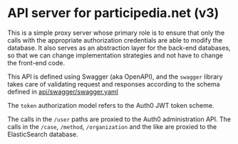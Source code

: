 # API server for participedia.net (v3)

This is a simple proxy server whose primary role is to ensure that only the
calls with the appropriate authorization credentials are able to modify the
database.  It also serves as an abstraction layer for the back-end databases,
so that we can change implementation strategies and not have to change the
front-end code.

This API is defined using Swagger (aka OpenAPI), and the `swagger` library
takes care of validating request and responses according to the schema defined
in [api/swagger/swagger.yaml](api/swagger/swagger.yaml)

The `token` authorization model refers to the Auth0 JWT token scheme.

The calls in the `/user` paths are proxied to the Auth0 administration API.
The calls in the `/case`, `/method`, `/organization` and the like are proxied
to the ElasticSearch database.
